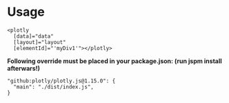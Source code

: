 # Usage

```
<plotly
  [data]="data"
  [layout]="layout"
  [elementId]="'myDiv1'"></plotly>
```

**Following override must be placed in your package.json: (run jspm install afterwars!)**

```
"github:plotly/plotly.js@1.15.0": {
  "main": "./dist/index.js",
}
```